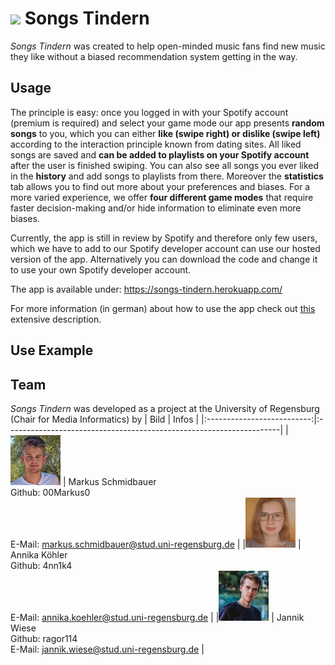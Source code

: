 # <img height="40px" src="https://user-images.githubusercontent.com/69906431/148268544-8dfaeed6-4e00-4c23-b880-bf45e027ac76.gif"> Songs Tindern 

*Songs Tindern* was created to help open-minded music fans find new music they like without a biased recommendation system getting in the way.

## Usage
The principle is easy: once you logged in with your Spotify account (premium is required) and select your game mode our app presents **random songs** to you, which you can either **like (swipe right) or dislike (swipe left)** according to the interaction principle known from dating sites. All liked songs are saved and **can be added to playlists on your Spotify account** after the user is finished swiping. You can also see all songs you ever liked in the **history** and add songs to playlists from there. Moreover the **statistics** tab allows you to find out more about your preferences and biases. For a more varied experience, we offer **four different game modes** that require faster decision-making and/or hide information to eliminate even more biases.

Currently, the app is still in review by Spotify and therefore only few users, which we have to add to our Spotify developer account can use our hosted version of the app. Alternatively you can download the code and change it to use your own Spotify developer account.

The app is available under: https://songs-tindern.herokuapp.com/

For more information (in german) about how to use the app check out [this](docs/Description.md) extensive description.

## Use Example

## Team
*Songs Tindern* was developed as a project at the University of Regensburg (Chair for Media Informatics) by
| Bild | Infos |
|:--------------------------:|:--------------------------------------------------------------------|
|<img src="docs/images/markus.jpg" width="80" height="80"> | Markus Schmidbauer <br> Github: 00Markus0 <br> E-Mail: markus.schmidbauer@stud.uni-regensburg.de |
|<img src="docs/images/annika.jpg" width="80" height="80"> | Annika Köhler <br> Github: 4nn1k4 <br> E-Mail: annika.koehler@stud.uni-regensburg.de |
|<img src="docs/images/jannik.jpeg" width="80" height="80"> | Jannik Wiese <br> Github: ragor114 <br> E-Mail: jannik.wiese@stud.uni-regensburg.de |
